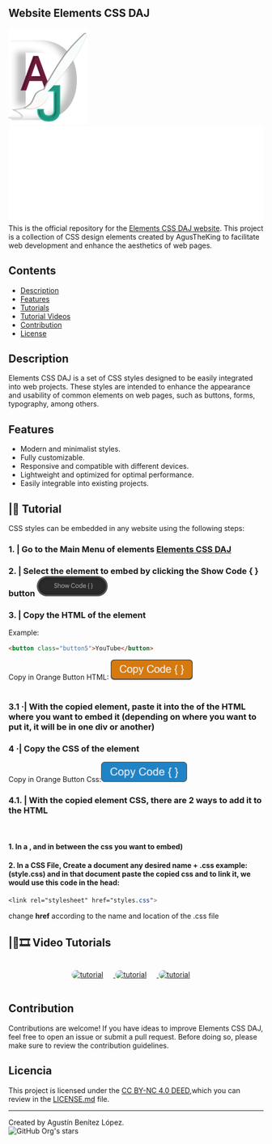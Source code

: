 ## Website Elements CSS DAJ

<img alt="tutorial" height="190px" style="padding-right:20px;" src="https://raw.githubusercontent.com/AgusTheKing/agustheking.github.io/main/DAJ.png"/> <img alt="tutorial" height="190px" style="padding-right:20px;" src="https://raw.githubusercontent.com/AgusTheKing/icons/main/tituloletras.png"/><br>
This is the official repository for the [Elements CSS DAJ website](https://agustheking.github.io/). This project is a collection of CSS design elements created by AgusTheKing to facilitate web development and enhance the aesthetics of web pages.

## Contents

- [Description](#Contents)
- [Features](#Description)
- [Tutorials](#-tutorial)
- [Tutorial Videos](#%EF%B8%8F-video-tutorials)
- [Contribution](#Contribution)
- [License](#licencia)

## Description

Elements CSS DAJ is a set of CSS styles designed to be easily integrated into web projects. These styles are intended to enhance the appearance and usability of common elements on web pages, such as buttons, forms, typography, among others.

## Features

- Modern and minimalist styles.
- Fully customizable.
- Responsive and compatible with different devices.
- Lightweight and optimized for optimal performance.
- Easily integrable into existing projects.

## |🔧 Tutorial
CSS styles can be embedded in any website using the following steps:<br>
<h3>1. | Go to the Main Menu of elements <a href="https://agustheking.github.io/" target="_blank"> Elements CSS DAJ</a></h3> 
<h3>2. | Select the element to embed by clicking the Show Code { } button <img alt="Show Code{}" height="40px" src="https://raw.githubusercontent.com/AgusTheKing/icons/main/showcode.png"/></h3>  
<h3>3. | Copy the HTML of the element</h3>
Example:

```html example
<button class="button5">YouTube</button>
```
Copy in Orange Button HTML: <img alt="Copy Code{}" height="40px" src="https://raw.githubusercontent.com/AgusTheKing/icons/main/copycodehtml.png"/> <br> <br>
<h3>3.1 ·| With the copied element, paste it into the <body> of the HTML where you want to embed it (depending on where you want to put it, it will be in one div or another)</h3>
<h3>4 ·| Copy the CSS of the element</h3>

Copy in Orange Button Css:<img alt="Copy Code{}" height="40px" src="https://raw.githubusercontent.com/AgusTheKing/icons/main/copycodecss.png"/>
<br>
<h3>  4.1. | With the copied element CSS, there are 2 ways to add it to the HTML </h3> <br>
   <h4> 1. In a <style> (With a <style>, you only need to insert a tag in the html, which is written as <b><style></style></b>, and in between the css you want to embed)</h4>
  <h4> 2. In a CSS File, Create a document <b>any desired name + .css</b> example: (style.css) and in that document paste the copied css and to link it, we would use this code in the head:</h4>
  
   ```css vinculo
<link rel="stylesheet" href="styles.css">
```
 change <b>href</b> according to the name and location of the .css file<br>

## |🔧🎞️ Video Tutorials
<br>   
<div align="center">
  <a href="https://agustheking.github.io/tutorials/menututorials.html" target="_blank">
      <img  alt="tutorial" height="190px" style="padding-right:20px;border-radius:15px;" src="https://github.com/AgusTheKing/icons/blob/main/miniatura1.png"/>
  </a>
  <a href="https://agustheking.github.io/tutorials/menututorials.html" target="_blank" >
      <img  alt="tutorial" height="190px" style="padding-right:20px;border-radius:15px;" src="https://github.com/AgusTheKing/icons/blob/main/miniatura2.png"/>
  </a>
  <a href="https://agustheking.github.io/tutorials/menututorials.html" target="_blank">
      <img  alt="tutorial" height="190px" style="padding-right:20px; border-radius:15px;" src="https://github.com/AgusTheKing/icons/blob/main/miniatura3.png"/>
  </a>
</div>
<br>


## Contribution
Contributions are welcome! If you have ideas to improve Elements CSS DAJ, feel free to open an issue or submit a pull request. Before doing so, please make sure to review the contribution guidelines.

## Licencia

This project is licensed under the [CC BY-NC 4.0 DEED](https://creativecommons.org/licenses/by-nc/4.0/legalcode),which you can review in the [LICENSE.md](https://github.com/AgusTheKing/agustheking.github.io/blob/main/LICENSE) file.

---

Created by Agustín Benítez López.                  <br>                                                                                   ![GitHub Org's stars](https://img.shields.io/github/stars/agustheking?style=social)

